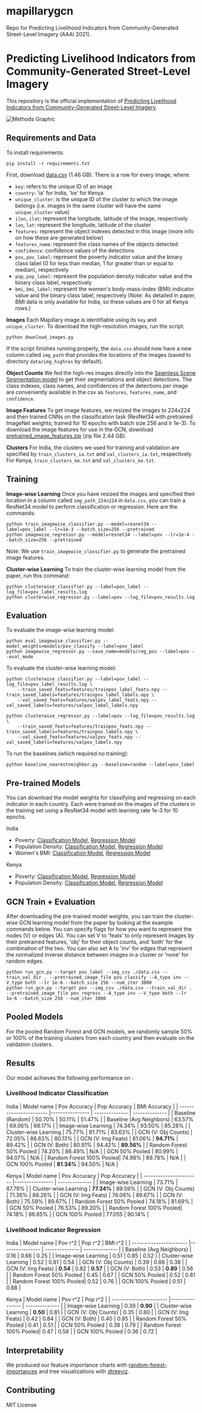 # mapillarygcn
Repo for Predicting Livelihood Indicators from Community-Generated Street-Level Imagery (AAAI 2021).  

# Predicting Livelihood Indicators from Community-Generated Street-Level Imagery

This repository is the official implementation of [Predicting Livelihood Indicators from Community-Generated Street-Level Imagery](https://arxiv.org/abs/2006.08661). 

![Methods Graphic](https://drive.google.com/uc?export=view&id=16yNKOv9N830IJAz9hnQa92RIp83MXsbm)

## Requirements and Data

To install requirements:

```setup
pip install -r requirements.txt
```

First, download [data.csv](https://drive.google.com/file/d/1HgzZA55fQwUmSpmMJHXJwKsoUHZ4Zzaw/view?usp=sharing) (1.46 GB). 
There is a row for every image, where:
- `key`: refers to the unique ID of an image
- `country`: 'ia' for India, 'ke' for Kenya
- `unique_cluster`: is the unique ID of the cluster to which the image belongs (i.e. images in the same cluster will have the same `unique_cluster` value)
- `ilon`, `ilat`: represent the longitude, latitude of the image, respectively 
- `lon`, `lat`: represent the longitude, latitude of the cluster
- `features`: represent the object indexes detected in this image (more info on how these are generated below)
- `features_name`: represent the class names of the objects detected 
- `confidence`: confidence values of the detections 
-  `pov`, `pov_label`: represent the poverty indicator value and the binary class label (0 for less than median, 1 for greater than or equal to median), respectively 
- `pop`, `pop_label`: represent the population density indicator value and the binary class label, respectively
- `bmi`, `bmi_label`: represent the women's body-mass-index (BMI) indicator value and the binary class label, respectively (Note: As detailed in paper, BMI data is only available for India, so these values are 0 for all Kenya rows.)

**Images**
Each Mapillary image is identifiable using its `key` and `unique_cluster`. 
To download the high-resolution images, run the script: 
```download
python download_images.py
```
If the script finishes running properly, the `data.csv` should now have a new column called `img_path` that provides the locations of the images (saved to directory `data/img_highres` by default).

**Object Counts**
We fed the high-res images directly into the [Seamless Scene Segmentation model](https://github.com/mapillary/seamseg) to get their segmentations and object detections. The class indexes, class names, and confidences of the detections per image are conveniently available in the csv as `features`, `features_name`, and `confidence`. 

**Image Features**
To get image features, we resized the images to 224x224 and then trained CNNs on the classification task (ResNet34 with pretrained ImageNet weights; trained for 10 epochs with batch size 256 and lr 1e-3). To download the image features for use in the GCN, download [pretrained_image_features.zip](https://drive.google.com/file/d/1tYcegp9zYwFkV5Xgtgfq1-ytOGMTDt-Z/view?usp=sharing) (zip file 2.44 GB).

**Clusters**
For India, the clusters we used for training and validation are specified by `train_clusters_ia.txt` and `val_clusters_ia.txt`, respectively.
For Kenya, `train_clusters_ke.txt` and `val_clusters_ke.txt`.

## Training

**Image-wise Learning**
Once you have resized the images and specified their location in a column called `img_path_224x224` in `data.csv`, you can train a ResNet34 model to perform classification or regression. Here are the commands:

```train
python train_imagewise_classifier.py --model=resnet34 --label=pov_label --lr=1e-3 --batch_size=256 --pretrained
python imagewise_regressor.py --model=resnet34 --label=pov --lr=1e-4 --batch_size=256 --pretrained
```
Note: We use `train_imagewise_classifier.py` to generate the pretrained image features.

**Cluster-wise Learning**
To train the cluster-wise learning model from the paper, run this command:
```train
python clusterwise_classifier.py --label=pov_label --log_file=pov_label_results.log
python clusterwise_regressor.py --label=pov --log_file=pov_results.log
```

## Evaluation

To evaluate the image-wise learning model:

```eval
python eval_imagewise_classifier.py --model_weights=models/pov_classify --label=pov_label
python imagewise_regressor.py --save_name=models/reg_pov --label=pov --eval_mode 
```

To evaluate the cluster-wise learning model:
```eval
python clusterwise_classifier.py --label=pov_label --log_file=pov_label_results.log \
    --train_saved_feats=features/trainpov_label_feats.npy --train_saved_labels=features/trainpov_label_labels.npy \
    --val_saved_feats=features/valpov_label_feats.npy --val_saved_labels=features/valpov_label_labels.npy

python clusterwise_regressor.py --label=pov --log_file=pov_results.log \
    --train_saved_feats=features/trainpov_feats.npy --train_saved_labels=features/trainpov_labels.npy \
    --val_saved_feats=features/valpov_feats.npy --val_saved_labels=features/valpov_labels.npy
```

To run the baselines (which required no training):
```baseline
python baseline_nearestneighbor.py --baseline=random --label=pov_label
```

## Pre-trained Models

You can download the model weights for classifying and regressing on each indicator in each country. Each were trained on the images of the clusters in the training set using a ResNet34 model with learning rate 1e-3 for 10 epochs.

India
- Poverty: [Classification Model](https://drive.google.com/file/d/11ftmp0hHsnZHpRDkqAEdaMWC-WhDn-LM/view?usp=sharing), [Regression Model](https://drive.google.com/file/d/1c9Lyxhp3QZZsdd2GlcSDFNFv82TCLH0f/view?usp=sharing) 
- Population Density: [Classification Model](https://drive.google.com/file/d/1uDP1SC_mO2Sl7rSEUYchcoKTaSHQrBTz/view?usp=sharing), [Regression Model](https://drive.google.com/file/d/1lGH5GvxvDtsyHVO5vZaR8iESHzczqPC8/view?usp=sharing) 
- Women's BMI: [Classification Model](https://drive.google.com/file/d/1XR5wpy-OV3LbAdh74LXnqvGhJVcR-ev9/view?usp=sharing), [Regression Model](https://drive.google.com/file/d/1hlQrSA40uGdPoj7ddMbszNdy4CVaX1VB/view?usp=sharing) 

Kenya
- Poverty: [Classification Model](https://drive.google.com/file/d/11zTqcdM2ockIx3SDmyeT2Jli8ELTI5R7/view?usp=sharing), [Regression Model](https://drive.google.com/file/d/14ry6vMsNsyYX7nfGRRWqX2niPu_oYPuV/view?usp=sharing) 
- Population Density: [Classification Model](https://drive.google.com/file/d/1xF1-FwpVGpb5z9dGXxxTefHRAfdt9nky/view?usp=sharing), [Regression Model](https://drive.google.com/file/d/1LBxGswHnJOt-1slWbGtC54tOhaxNzswJ/view?usp=sharing) 

## GCN Train + Evaluation

After downloading the pre-trained model weights, you can train the cluster-wise GCN learning model from the paper by looking at the example commands below. You can specify flags for how you want to represent the nodes (V) or edges (A). You can set V to 'feats' to only represent images by their pretrained features, 'obj' for their object counts, and 'both' for the combination of the two. You can also set A to 'inv' for edges that represent the normalized inverse distance between images in a cluster or 'none' for random edges.

```train
python run_gcn.py --target pov_label --img_csv ./data.csv --train_val_dir . --pretrained_image_file pov_classify --A_type inv --V_type both --lr 1e-6 --batch_size 256 --num_iter 3000
python run_gcn.py --target pov --img_csv ./data.csv --train_val_dir . --pretrained_image_file pov_regress --A_type inv --V_type both --lr 1e-6 --batch_size 256 --num_iter 3000
```

## Pooled Models

For the pooled Random Forest and GCN models, we randomly sample 50% or 100% of the training clusters from each country and then evaluate on the validation clusters.

## Results

Our model achieves the following performance on :

### Livelihood Indicator Classification

India
| Model name               | Pov Accuracy    | Pop Accuracy   | BMI Accuracy   |
| -----------------------  |---------------- | -------------- | -------------- |
| Baseline (Random)        |     50.70%      |      50.11%    |       51.47%   |
| Baseline (Avg Neighbors) |     63.57%      |      69.06%    |       66.17%   |
| Image-wise Learning      |     74.34%      |      93.50%    |       85.28%   |
| Cluster-wise Learning    |     75.77%      |      91.71%    |       83.63%   |
| GCN (V: Obj Counts)      |     72.05%      |      86.63%    |       80.13%   |
| GCN (V: Img Feats)       |     81.06%      |    **94.71%**  |       89.42%   |
| GCN (V: Both)            |     80.91%      |      94.42%    |   **89.56%**   |
| Random Forest 50% Pooled |     74.20%      |      86.49%    |   N/A  |
| GCN 50% Pooled           |     80.99%      |      94.07%    |   N/A  |
| Random Forest 100% Pooled|     74.98%      |      89.78%    |   N/A  |
| GCN 100% Pooled          |     **81.34%**  |      94.50%    |   N/A  |

Kenya
| Model name               | Pov Accuracy    | Pop Accuracy   | 
| -----------------------  |---------------- | -------------- | 
| Image-wise Learning      |     73.71%      |      87.79%    | 
| Cluster-wise Learning    |     **77.34%**  |      89.59%    | 
| GCN (V: Obj Counts)      |     71.36%      |      88.26%    | 
| GCN (V: Img Feats)       |     76.06%      |      89.67%    | 
| GCN (V: Both)            |     75.59%      |      89.67%    |
| Random Forest 50% Pooled |     74.18%      |      81.69%    |
| GCN 50% Pooled           |     76.53%      |      89.20%    |
| Random Forest 100% Pooled|     74.18%      |      86.85%    |
| GCN 100% Pooled          |     77.055      |      90.14%    |

### Livelihood Indicator Regression

India
| Model name               | Pov r^2         | Pop r^2        | BMI r^2        |
| -----------------------  |---------------- | -------------- | -------------- |
| Baseline (Avg Neighbors) |     0.16        |      0.66      |       0.25     |
| Image-wise Learning      |     0.51        |      0.85      |       0.52     |
| Cluster-wise Learning    |     0.52        |      0.81      |       0.54     |
| GCN (V: Obj Counts)      |     0.39        |      0.86      |       0.38     |
| GCN (V: Img Feats)       |     **0.54**    |      0.82      |   **0.57**     |
| GCN (V: Both)            |     0.53        |     **0.89**   |       0.56     |
| Random Forest 50% Pooled |     0.45        |      0.67      |
| GCN 50% Pooled           |     0.52        |      0.81      |
| Random Forest 100% Pooled|     0.52        |      0.76      |
| GCN 100% Pooled          |     0.51        |      0.88      |

Kenya
| Model name               | Pov r^2         | Pop r^2         |
| -----------------------  |---------------- | -------------- |
| Image-wise Learning      |     0.39        |      **0.90**  |
| Cluster-wise Learning    |     **0.50**    |      0.81      |
| GCN (V: Obj Counts)      |     0.35        |      0.80      |
| GCN (V: Img Feats)       |     0.42        |      0.84      |
| GCN (V: Both)            |     0.40        |      0.85      |
| Random Forest 50% Pooled |     0.41        |      0.51      |
| GCN 50% Pooled           |     0.38        |      0.79      |
| Random Forest 100% Pooled|     0.47        |      0.58      |
| GCN 100% Pooled          |     0.36        |      0.72      |


## Interpretability

We produced our feature importance charts with [random-forest-importances](https://github.com/parrt/random-forest-importances) and tree visualizations with [dtreeviz](https://github.com/parrt/dtreeviz).


## Contributing
MIT License
